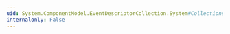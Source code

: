```yaml
---
uid: System.ComponentModel.EventDescriptorCollection.System#Collections#IList#Remove(System.Object)
internalonly: False
---
```

